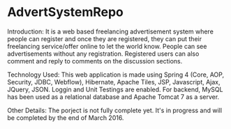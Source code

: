 # AdvertSystemRepo

Introduction: It is a web based freelancing advertisement system where people can register and once they are registered, they can put their freelancing service/offer online to let the world know. People can see advertisements without any registration. Registered users can also comment and reply to comments on the discussion sections.

Technology Used: This web application is made using Spring 4 (Core, AOP, Security, JDBC, Webflow), Hibernate, Apache Tiles, JSP, Javascript, Ajax, JQuery, JSON. Loggin and Unit Testings are enabled. For backend, MySQL has been used as a relational database and Apache Tomcat 7 as a server.

Other Details: The porject is not fully complete yet. It's in progress and will be completed by the end of March 2016.


